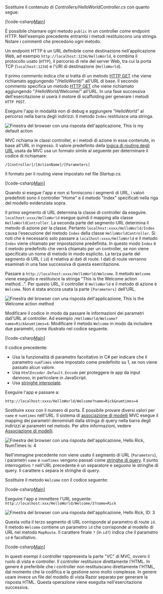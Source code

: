 Sostituire il contenuto di *Controllers/HelloWorldController.cs* con quanto segue:

[!code-csharp[Main](../../tutorials/first-mvc-app/start-mvc/sample/MvcMovie/Controllers/HelloWorldController.cs?name=snippet_1)]

È possibile chiamare ogni metodo `public` in un controller come endpoint HTTP. Nell'esempio precedente entrambi i metodi restituiscono una stringa.  Notare i commenti che precedono ogni metodo.

Un endpoint HTTP è un URL definibile come destinazione nell'applicazione Web, ad esempio `http://localhost:1234/HelloWorld`, e combina il protocollo usato (`HTTP`), il percorso di rete del server Web, tra cui la porta TCP (`localhost:1234`) e l'URI di destinazione (`HelloWorld`).

Il primo commento indica che si tratta di un metodo [HTTP GET](https://www.w3schools.com/tags/ref_httpmethods.asp) che viene richiamato aggiungendo "/HelloWorld/" all'URL di base. Il secondo commento specifica un metodo [HTTP GET](http://www.w3.org/Protocols/rfc2616/rfc2616-sec9.html) che viene richiamato aggiungendo "/HelloWorld/Welcome/" all'URL. In una fase successiva dell'esercitazione si userà il motore di scaffolding per generare i metodi `HTTP POST`.

Eseguire l'app in modalità non di debug e aggiungere "HelloWorld" al percorso nella barra degli indirizzi. Il metodo `Index` restituisce una stringa.

![Finestra del browser con una risposta dell'applicazione, This is my default action](../../tutorials/first-mvc-app/adding-controller/_static/hell1.png)

MVC richiama le classi controller, e i metodi di azione in esse contenute, in base all'URL in ingresso. Il valore predefinito della [logica di routing degli URL](../../mvc/controllers/routing.md) usata da MVC usa un formato simile al seguente per determinare il codice di richiamare:

`/[Controller]/[ActionName]/[Parameters]`

Il formato per il routing viene impostato nel file *Startup.cs*.

[!code-csharp[Main](../../tutorials/first-mvc-app/start-mvc/sample/MvcMovie/Startup.cs?name=snippet_1&highlight=5)]

Quando si esegue l'app e non si forniscono i segmenti di URL, i valori predefiniti sono il controller "Home" e il metodo "Index" specificati nella riga del modello evidenziata sopra.

Il primo segmento di URL determina la classe di controller da eseguire. `localhost:xxxx/HelloWorld` esegue quindi il mapping alla classe `HelloWorldController`. La seconda parte del segmento URL determina il metodo di azione per la classe. Pertanto `localhost:xxxx/HelloWorld/Index` causa l'esecuzione del metodo `Index` della classe `HelloWorldController`. Si noti che è necessario solo passare a `localhost:xxxx/HelloWorld` e il metodo `Index` viene chiamato per impostazione predefinita. In questo modo `Index` è il metodo predefinito che verrà chiamato per un controller, se non viene specificato un nome di metodo in modo esplicito. La terza parte del segmento di URL ( `id`) è relativa ai dati di route. I dati di route verranno esaminati in una fase successiva di questa esercitazione.

Passare a `http://localhost:xxxx/HelloWorld/Welcome`. Il metodo `Welcome` viene eseguito e restituisce la stringa "This is the Welcome action method...". Per questo URL, il controller è `HelloWorld` e il metodo di azione è `Welcome`. Non è stata ancora usata la parte `[Parameters]` dell'URL.

![Finestra del browser con una risposta dell'applicazione, This is the Welcome action method](../../tutorials/first-mvc-app/adding-controller/_static/welcome.png)

Modificare il codice in modo da passare le informazioni dei parametri dall'URL al controller. Ad esempio `/HelloWorld/Welcome?name=Rick&numtimes=4`. Modificare il metodo `Welcome` in modo da includere due parametri, come illustrato nel codice seguente. 

[!code-csharp[Main](../../tutorials/first-mvc-app/start-mvc/sample/MvcMovie/Controllers/HelloWorldController.cs?name=snippet_2)]

Il codice precedente:

* Usa la funzionalità di parametro facoltativo in C# per indicare che il parametro `numTimes` viene impostato come predefinito su 1, se non viene passato alcun valore.
* Usa `HtmlEncoder.Default.Encode` per proteggere le app da input dannoso, in particolare in JavaScript. 
* Usa [stringhe interpolate](https://docs.microsoft.com/dotnet/articles/csharp/language-reference/keywords/interpolated-strings).

Eseguire l'app e passare a:

   `http://localhost:xxxx/HelloWorld/Welcome?name=Rick&numtimes=4`

Sostituire xxxx con il numero di porta. È possibile provare diversi valori per `name` e `numtimes` nell'URL. Il sistema di [associazione di modelli](../../mvc/models/model-binding.md) MVC esegue il mapping dei parametri denominati dalla stringa di query nella barra degli indirizzi ai parametri nel metodo. Per altre informazioni, vedere [Associazione di modelli](../../mvc/models/model-binding.md).

![Finestra del browser con una risposta dell'applicazione, Hello Rick, NumTimes is: 4](../../tutorials/first-mvc-app/adding-controller/_static/rick4.png)

Nell'immagine precedente non viene usato il segmento di URL (`Parameters`), i parametri `name` e `numTimes` vengono passati come [stringhe di query](https://wikipedia.org/wiki/Query_string). Il punto interrogativo `?` nell'URL precedente è un separatore e seguono le stringhe di query. Il carattere `&` separa le stringhe di query.

Sostituire il metodo `Welcome` con il codice seguente:

[!code-csharp[Main](../../tutorials/first-mvc-app/start-mvc/sample/MvcMovie/Controllers/HelloWorldController.cs?name=snippet_3)]

Eseguire l'app e immettere l'URL seguente: `http://localhost:xxx/HelloWorld/Welcome/3?name=Rick`

![Finestra del browser con una risposta dell'applicazione, Hello Rick, ID: 3](../../tutorials/first-mvc-app/adding-controller/_static/rick_routedata.png)

Questa volta il terzo segmento di URL corrisponde al parametro di route `id`. Il metodo `Welcome` contiene un parametro `id` che corrisponde al modello di URL nel metodo `MapRoute`. Il carattere finale `?` (in `id?`) indica che il parametro `id` è facoltativo.

[!code-csharp[Main](../../tutorials/first-mvc-app/start-mvc/sample/MvcMovie/Startup.cs?name=snippet_1&highlight=5)]

In questi esempi il controller rappresenta la parte "VC" di MVC, ovvero il ruolo di vista e controller. Il controller restituisce direttamente l'HTML. In genere è preferibile che i controller non restituiscano direttamente l'HTML, dal momento che la codifica e la gestione sono molto complesse. In genere usare invece un file del modello di vista Razor separato per generare la risposta HTML. Questa operazione viene eseguita nell'esercitazione successiva.
